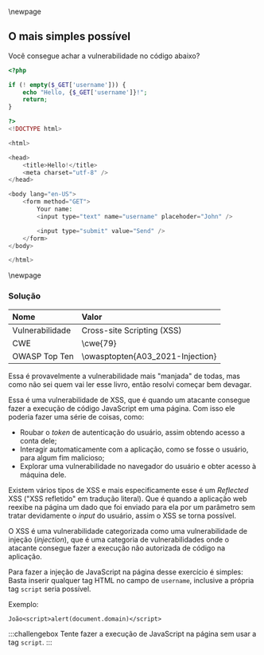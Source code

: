 \newpage
## O mais simples possível

Você consegue achar a vulnerabilidade no código abaixo?

```php
<?php

if (! empty($_GET['username'])) {
    echo "Hello, {$_GET['username']}!";
    return;
}

?>
<!DOCTYPE html>

<html>

<head>
    <title>Hello!</title>
    <meta charset="utf-8" />
</head>

<body lang="en-US">
    <form method="GET">
        Your name:
        <input type="text" name="username" placehoder="John" />

        <input type="submit" value="Send" />
    </form>
</body>

</html>
```

\newpage
### Solução

| **Nome**        | **Valor**                        |
| :-------------- | :------------------------------- |
| Vulnerabilidade | Cross-site Scripting (XSS)       |
| CWE             | \cwe{79}                         |
| OWASP Top Ten   | \owasptopten{A03_2021-Injection} |


Essa é provavelmente a vulnerabilidade mais "manjada" de todas, mas como não sei quem
vai ler esse livro, então resolvi começar bem devagar.

Essa é uma vulnerabilidade de XSS, que é quando um atacante consegue fazer a execução
de código JavaScript em uma página. Com isso ele poderia fazer uma série de coisas, como:

- Roubar o *token* de autenticação do usuário, assim obtendo acesso a conta dele;
- Interagir automaticamente com a aplicação, como se fosse o usuário, para algum fim malicioso;
- Explorar uma vulnerabilidade no navegador do usuário e obter acesso à máquina dele.

Existem vários tipos de XSS e mais especificamente esse é um *Reflected* XSS ("XSS refletido" em
tradução literal). Que é quando a aplicação web reexibe na página um dado que foi enviado para
ela por um parâmetro sem tratar devidamente o *input* do usuário, assim o XSS se torna possível.

O XSS é uma vulnerabilidade categorizada como uma vulnerabilidade de injeção (*injection*), que é
uma categoria de vulnerabilidades onde o atacante consegue fazer a execução não autorizada de
código na aplicação.

Para fazer a injeção de JavaScript na página desse exercício é simples: Basta inserir qualquer
tag HTML no campo de `username`, inclusive a própria tag `script` seria possível.

Exemplo:

```
João<script>alert(document.domain)</script>
```

:::challengebox
Tente fazer a execução de JavaScript na página sem usar a tag `script`.
:::
